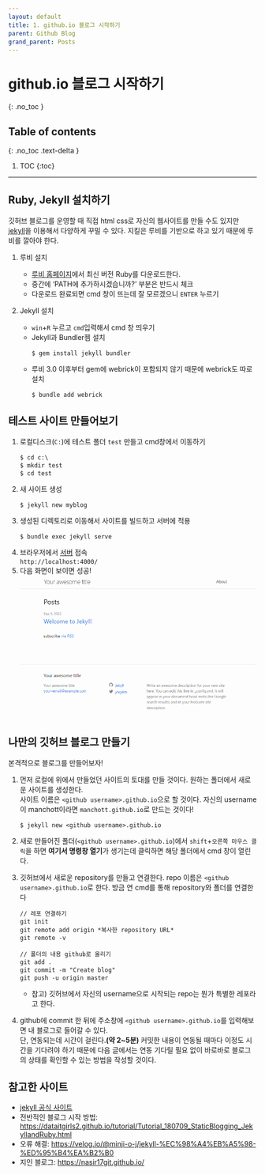 ```yaml
---
layout: default
title: 1. github.io 블로그 시작하기
parent: Github Blog
grand_parent: Posts
---
```


# github.io 블로그 시작하기
{: .no_toc }

## Table of contents
{: .no_toc .text-delta }

1. TOC
{:toc}

---
## Ruby, Jekyll 설치하기
깃허브 블로그를 운영할 때 직접 html css로 자신의 웹사이트를 만들 수도 있지만 [jekyll](https://jekyllrb.com/)을 이용해서 다양하게 꾸밀 수 있다. 지킬은 루비를 기반으로 하고 있기 때문에 루비를 깔아야 한다.

1. 루비 설치
    * [루비 홈페이지](https://rubyinstaller.org/downloads/)에서 최신 버전 Ruby를 다운로드한다.
    * 중간에 ‘PATH에 추가하시겠습니까?’ 부분은 반드시 체크
    * 다운로드 완료되면 cmd 창이 뜨는데 잘 모르겠으니 `ENTER` 누르기

2. Jekyll 설치
    * `win`+`R` 누르고 `cmd`입력해서 cmd 창 띄우기
    * Jekyll과 Bundler젬 설치  
        ```
        $ gem install jekyll bundler
        ```
    * 루비 3.0 이후부터 gem에 webrick이 포함되지 않기 때문에 webrick도 따로 설치  
        ```
        $ bundle add webrick
        ```

## 테스트 사이트 만들어보기
1. 로컬디스크(`C:`)에 테스트 폴더 `test` 만들고 cmd창에서 이동하기
    ```
    $ cd c:\ 
    $ mkdir test 
    $ cd test
    ```
2. 새 사이트 생성  
    ```
    $ jekyll new myblog
    ```
3. 생성된 디렉토리로 이동해서 사이트를 빌드하고 서버에 적용
    ```
    $ bundle exec jekyll serve
    ```
4. 브라우저에서 [서버](http://localhost:4000/) 접속  
    `http://localhost:4000/`
5. 다음 화면이 보이면 성공!
![start_1](../../../assets/images/start_1.PNG)

## 나만의 깃허브 블로그 만들기
본격적으로 블로그를 만들어보자!
1. 먼저 로컬에 위에서 만들었던 사이트의 토대를 만들 것이다. 원하는 폴더에서 새로운 사이트를 생성한다.  
   사이트 이름은 `<github username>.github.io`으로 할 것이다. 자신의 username이 manchott이라면 `manchott.github.io`로 만드는 것이다!
    ```
    $ jekyll new <github username>.github.io
    ```
2. 새로 만들어진 폴더(`<github username>.github.io`)에서 `shift`+`오른쪽 마우스 클릭`을 하면 **여기서 명령창 열기**가 생기는데 클릭하면 해당 폴더에서 cmd 창이 열린다.
3. 깃허브에서 새로운 repository를 만들고 연결한다. repo 이름은 `<github username>.github.io`로 한다. 방금 연 cmd를 통해 repository와 폴더를 연결한다  

    ```
    // 레포 연결하기
    git init
    git remote add origin *복사한 repository URL*
    git remote -v

    // 폴더의 내용 github로 올리기
    git add .
    git commit -m "Create blog"
    git push -u origin master
    ```
    * 참고) 깃허브에서 자신의 username으로 시작되는 repo는 뭔가 특별한 레포라고 한다.
 
4. github에 commit 한 뒤에 주소창에 `<github username>.github.io`를 입력해보면 내 블로그로 들어갈 수 있다.  
단, 연동되는데 시간이 걸린다.**(약 2~5분)** 커밋한 내용이 연동될 때마다 이정도 시간을 기다려야 하기 때문에 다음 글에서는 연동 기다릴 필요 없이 바로바로 블로그의 상태를 확인할 수 있는 방법을 작성할 것이다. 


## 참고한 사이트
* [jekyll 공식 사이트](https://jekyllrb.com/)
* 전반적인 블로그 시작 방법: <https://dataitgirls2.github.io/tutorial/Tutorial_180709_StaticBlogging_JekyllandRuby.html>
* 오류 해결: <https://velog.io/@minji-o-j/jekyll-%EC%98%A4%EB%A5%98-%ED%95%B4%EA%B2%B0>
* 지인 블로그: <https://nasir17git.github.io/>